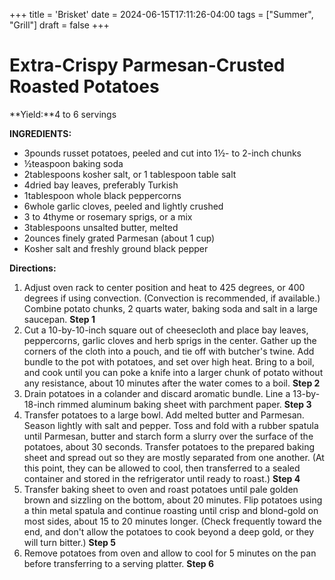+++
title = 'Brisket'
date = 2024-06-15T17:11:26-04:00
tags = ["Summer", "Grill"]
draft = false
+++
# Extra-Crispy Parmesan-Crusted Roasted Potatoes

**Yield:**4 to 6 servings

**INGREDIENTS:**

- 3pounds russet potatoes, peeled and cut into 1½- to 2-inch chunks
- ½teaspoon baking soda
- 2tablespoons kosher salt, or 1 tablespoon table salt
- 4dried bay leaves, preferably Turkish
- 1tablespoon whole black peppercorns
- 6whole garlic cloves, peeled and lightly crushed
- 3 to 4thyme or rosemary sprigs, or a mix
- 3tablespoons unsalted butter, melted
- 2ounces finely grated Parmesan (about 1 cup)
- Kosher salt and freshly ground black pepper

**Directions:**

1. Adjust oven rack to center position and heat to 425 degrees, or 400 degrees if using convection. (Convection is recommended, if available.) Combine potato chunks, 2 quarts water, baking soda and salt in a large saucepan.
    **Step 1**
2. Cut a 10-by-10-inch square out of cheesecloth and place bay leaves, peppercorns, garlic cloves and herb sprigs in the center. Gather up the corners of the cloth into a pouch, and tie off with butcher's twine. Add bundle to the pot with potatoes, and set over high heat. Bring to a boil, and cook until you can poke a knife into a larger chunk of potato without any resistance, about 10 minutes after the water comes to a boil.
    **Step 2**
3. Drain potatoes in a colander and discard aromatic bundle. Line a 13-by-18-inch rimmed aluminum baking sheet with parchment paper.
    **Step 3**
4. Transfer potatoes to a large bowl. Add melted butter and Parmesan. Season lightly with salt and pepper. Toss and fold with a rubber spatula until Parmesan, butter and starch form a slurry over the surface of the potatoes, about 30 seconds. Transfer potatoes to the prepared baking sheet and spread out so they are mostly separated from one another. (At this point, they can be allowed to cool, then transferred to a sealed container and stored in the refrigerator until ready to roast.)
    **Step 4**
5. Transfer baking sheet to oven and roast potatoes until pale golden brown and sizzling on the bottom, about 20 minutes. Flip potatoes using a thin metal spatula and continue roasting until crisp and blond-gold on most sides, about 15 to 20 minutes longer. (Check frequently toward the end, and don't allow the potatoes to cook beyond a deep gold, or they will turn bitter.)
    **Step 5**
6. Remove potatoes from oven and allow to cool for 5 minutes on the pan before transferring to a serving platter.
    **Step 6**
